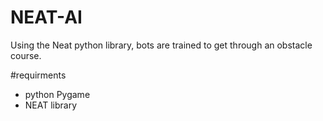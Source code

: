 # NEAT-AI
Using the Neat python library, bots are trained to get through an obstacle course.

#requirments
 - python Pygame
 - NEAT library
 
